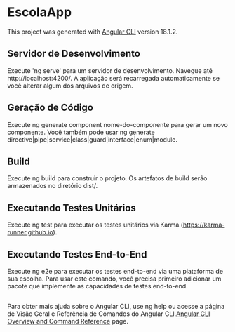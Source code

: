 # EscolaApp

This project was generated with [Angular CLI](https://github.com/angular/angular-cli) version 18.1.2.

## Servidor de Desenvolvimento

Execute 'ng serve' para um servidor de desenvolvimento. Navegue até http://localhost:4200/. A aplicação será recarregada automaticamente se você alterar algum dos arquivos de origem.

## Geração de Código

Execute ng generate component nome-do-componente para gerar um novo componente. Você também pode usar ng generate directive|pipe|service|class|guard|interface|enum|module.

## Build

Execute ng build para construir o projeto. Os artefatos de build serão armazenados no diretório dist/.

## Executando Testes Unitários

Execute ng test para executar os testes unitários via Karma.(https://karma-runner.github.io).

## Executando Testes End-to-End

Execute ng e2e para executar os testes end-to-end via uma plataforma de sua escolha. Para usar este comando, você precisa primeiro adicionar um pacote que implemente as capacidades de testes end-to-end.

## 

Para obter mais ajuda sobre o Angular CLI, use ng help ou acesse a página de Visão Geral e Referência de Comandos do Angular CLI.[Angular CLI Overview and Command Reference](https://angular.dev/tools/cli) page.
